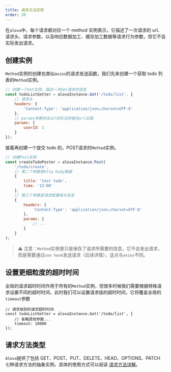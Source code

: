 ```yaml
---
title: 请求方法实例
order: 20
---
```


在`alova`中，每个请求都对应一个 method 实例表示，它描述了一次请求的 url、请求头、请求参数，以及响应数据加工、缓存加工数据等请求行为参数，但它不会实际发出请求。


## 创建实例
`Method`实例的创建也类似`axios`的请求发送函数，我们先来创建一个获取 todo 列表的`Method`实例。

```javascript
// 创建一个Get实例，描述一次Get请求的信息
const todoListGetter = alovaInstance.Get('/todo/list', {
	// 请求头
	headers: {
		'Content-Type': 'application/json;charset=UTF-8'
	},
	// params参数将会以?的形式拼接在url后面
	params: {
		userId: 1
	}
});
```

接着再创建一个提交 todo 的，POST请求的`Method`实例。

```javascript
// 创建Post实例
const createTodoPoster = alovaInstance.Post(
	'/todo/create',
	// 第二个参数是http body数据
	{
		title: 'test todo',
		time: '12:00'
	},
	// 第三个参数是请求配置相关信息
	{
		headers: {
			'Content-Type': 'application/json;charset=UTF-8'
		},
		params: {
			// ...
		}
	}
);
```

> ⚠️ 注意：`Method`实例里只是保存了请求所需要的信息，它不会发出请求，而是需要通过`use hook`发送请求（后续详情），这点与`axios`不同。


## 设置更细粒度的超时时间

全局的请求超时时间作用于所有的`Method`实例，但很多时候我们需要根据特殊请求设置不同的超时时间，此时我们可以设置请求级的超时时间，它将覆盖全局的`timeout`参数

```javascript{4}
// 请求级别的请求超时时间
const todoListGetter = alovaInstance.Get('/todo/list', {
	// 省略其他参数...
	timeout: 10000
});
```


## 请求方法类型

`Alova`提供了包括 GET、POST、PUT、DELETE、HEAD、OPTIONS、PATCH 七种请求方法的抽象实例，具体的使用方式可以阅读 [请求方法详解](/zh/next-step/request-method-details.html)。